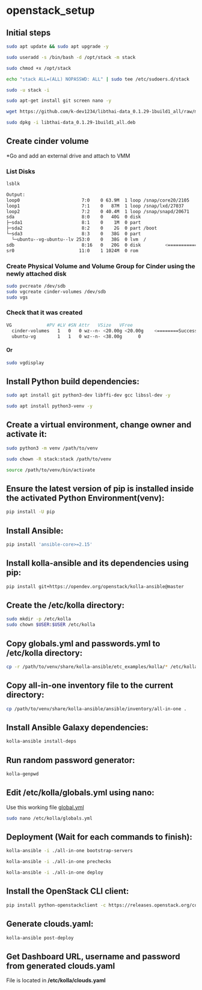 # openstack_setup

## Initial steps
```bash
sudo apt update && sudo apt upgrade -y

sudo useradd -s /bin/bash -d /opt/stack -m stack

sudo chmod +x /opt/stack

echo "stack ALL=(ALL) NOPASSWD: ALL" | sudo tee /etc/sudoers.d/stack

sudo -u stack -i

sudo apt-get install git screen nano -y

wget https://github.com/k-dev1234/libthai-data_0.1.29-1build1_all/raw/main/libthai-data_0.1.29-1build1_all.deb && \

sudo dpkg -i libthai-data_0.1.29-1build1_all.deb
```

## Create cinder volume
*Go and add an external drive and attach to VMM
### List Disks
```bash
lsblk
```

```bash
Output:
loop0                       7:0    0 63.9M  1 loop /snap/core20/2105
loop1                       7:1    0   87M  1 loop /snap/lxd/27037
loop2                       7:2    0 40.4M  1 loop /snap/snapd/20671
sda                         8:0    0   40G  0 disk
├─sda1                      8:1    0    1M  0 part
├─sda2                      8:2    0    2G  0 part /boot
└─sda3                      8:3    0   38G  0 part
  └─ubuntu--vg-ubuntu--lv 253:0    0   38G  0 lvm  /
sdb                         8:16   0   20G  0 disk         <============ Check if present
sr0                        11:0    1 1024M  0 rom
```
### Create Physical Volume and Volume Group for Cinder using the newly attached disk
```bash
sudo pvcreate /dev/sdb
sudo vgcreate cinder-volumes /dev/sdb
sudo vgs
```
### Check that it was created
```bash
VG             #PV #LV #SN Attr   VSize   VFree
  cinder-volumes   1   0   0 wz--n- <20.00g <20.00g    <========Successfully created!
  ubuntu-vg        1   1   0 wz--n- <38.00g      0
```
#### Or
```bash
sudo vgdisplay
```

## Install Python build dependencies:
```bash
sudo apt install git python3-dev libffi-dev gcc libssl-dev -y

sudo apt install python3-venv -y
```

## Create a virtual environment, change owner and activate it:
```bash
sudo python3 -m venv /path/to/venv

sudo chown -R stack:stack /path/to/venv

source /path/to/venv/bin/activate
```

## Ensure the latest version of pip is installed inside the activated Python Environment(venv):
```bash
pip install -U pip
```

## Install Ansible:
```bash
pip install 'ansible-core>=2.15'
```

## Install kolla-ansible and its dependencies using pip:
```bash
pip install git+https://opendev.org/openstack/kolla-ansible@master
```

## Create the /etc/kolla directory:
```bash
sudo mkdir -p /etc/kolla
sudo chown $USER:$USER /etc/kolla
```

## Copy globals.yml and passwords.yml to /etc/kolla directory:
```bash
cp -r /path/to/venv/share/kolla-ansible/etc_examples/kolla/* /etc/kolla
```

## Copy all-in-one inventory file to the current directory:
```bash
cp /path/to/venv/share/kolla-ansible/ansible/inventory/all-in-one .
```

## Install Ansible Galaxy dependencies:
```bash
kolla-ansible install-deps
```

## Run random password generator:
```bash
kolla-genpwd
```

## Edit **/etc/kolla/globals.yml** using nano:
Use this working file [global.yml](https://raw.githubusercontent.com/famasboy888/openstack_setup/main/globals.yml)

```bash
sudo nano /etc/kolla/globals.yml
```

## Deployment (Wait for each commands to finish):
```bash
kolla-ansible -i ./all-in-one bootstrap-servers

kolla-ansible -i ./all-in-one prechecks

kolla-ansible -i ./all-in-one deploy
```

## Install the OpenStack CLI client:
```bash
pip install python-openstackclient -c https://releases.openstack.org/constraints/upper/master
```

## Generate clouds.yaml:
```bash
kolla-ansible post-deploy
```

## Get Dashboard URL, username and password from generated clouds.yaml
File is located in **/etc/kolla/clouds.yaml**


